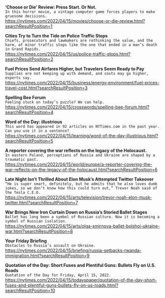 **‘Choose or Die’ Review: Press Start. Or Not.**\
`In this horror movie, a vintage computer game forces players to make gruesome decisions.`\
https://nytimes.com/2022/04/15/movies/choose-or-die-review.html?searchResultPosition=1

**Cities Try to Turn the Tide on Police Traffic Stops**\
`Chiefs, prosecutors and lawmakers are rethinking the value, and the harm, of minor traffic stops like the one that ended in a man’s death in Grand Rapids.`\
https://nytimes.com/2022/04/15/us/police-traffic-stops.html?searchResultPosition=2

**Fuel Prices Send Airfares Higher, but Travelers Seem Ready to Pay**\
`Supplies are not keeping up with demand, and costs may go higher, experts say.`\
https://nytimes.com/2022/04/15/business/energy-environment/fuel-prices-travel-cost.html?searchResultPosition=3

**Spelling Bee Forum**\
`Feeling stuck on today’s puzzle? We can help.`\
https://nytimes.com/2022/04/15/crosswords/spelling-bee-forum.html?searchResultPosition=4

**Word of the Day: illustrious**\
`This word has appeared in 92 articles on NYTimes.com in the past year. Can you use it in a sentence?`\
https://nytimes.com/2022/04/15/learning/word-of-the-day-illustrious.html?searchResultPosition=5

**A reporter covering the war reflects on the legacy of the Holocaust.**\
`In eastern Poland, perceptions of Russia and Ukraine are shaped by a traumatic past.`\
https://nytimes.com/2022/04/15/world/europe/a-reporter-covering-the-war-reflects-on-the-legacy-of-the-holocaust.html?searchResultPosition=6

**Late Night Isn’t Thrilled About Elon Musk’s Attempted Twitter Takeover**\
`“He is super smart, definitely, but he admits that he also loves dumb jokes, so we don’t know how this could turn out,” Trevor Noah said of the Tesla C.E.O.`\
https://nytimes.com/2022/04/15/arts/television/trevor-noah-elon-musk-twitter.html?searchResultPosition=7

**War Brings New Iron Curtain Down on Russia’s Storied Ballet Stages**\
`Ballet has long been a symbol of Russian culture. Now it is becoming a symbol of Russian isolation.`\
https://nytimes.com/2022/04/15/arts/olga-smirnova-ballet-bolshoi-ukraine-war.html?searchResultPosition=8

**Your Friday Briefing**\
`Obstacles to Russia’s assault on Ukraine.`\
https://nytimes.com/2022/04/15/briefing/russia-setbacks-rwanda-immigration.html?searchResultPosition=9

**Quotation of the Day: Short Fuses and Plentiful Guns: Bullets Fly on U.S. Roads**\
`Quotation of the Day for Friday, April 15, 2022.`\
https://nytimes.com/2022/04/15/todayspaper/quotation-of-the-day-short-fuses-and-plentiful-guns-bullets-fly-on-us-roads.html?searchResultPosition=10

